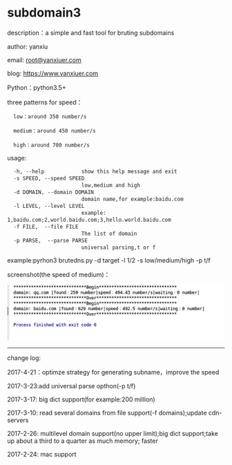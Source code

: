 # subdomain3
description：a simple and fast tool for bruting subdomains

author: yanxiu

email: root@yanxiuer.com

blog: https://www.yanxiuer.com

Python：python3.5+

three patterns for speed：

      low：around 350 number/s
      
      medium：around 450 number/s
      
      high：around 700 number/s 
      
usage:

      -h, --help            show this help message and exit
      -s SPEED, --speed SPEED
                            low,medium and high
      -d DOMAIN, --domain DOMAIN
                            domain name,for example:baidu.com
      -l LEVEL, --level LEVEL
                            example: 1,baidu.com;2,world.baidu.com;3,hello.world.baidu.com
      -f FILE,  --file FILE
                            The list of domain
      -p PARSE,  --parse PARSE
                            universal parsing,t or f
                            
      


example:pyrhon3 brutedns.py -d target -l 1/2 -s low/medium/high -p t/f

screenshot(the speed of medium)：

![](screenshot.png)

----------------------------------------------------------------------------------------
change log:

2017-4-21：optimze strategy for generating subname，improve the speed

2017-3-23:add universal parse opthon(-p t/f)

2017-3-17: big dict support(for example:200 million)

2017-3-10: read several domains from file support(-f domains);update cdn-servers

2017-2-26: multilevel domain support(no upper limit);big dict support;take up about a third to a quarter as much memory; faster

2017-2-24: mac support
